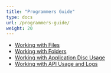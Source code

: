 ```yaml
---
title: "Programmers Guide"
type: docs
url: /programmers-guide/
weight: 20
---
```


- [Working with Files](/working-with-files-html/)
- [Working with Folders](/working-with-folders-html/)
- [Working with Application Disc Usage](/working-with-application-disc-usage-html/)
- [Working with API Usage and Logs](/working-with-api-usage-and-logs-html/)
